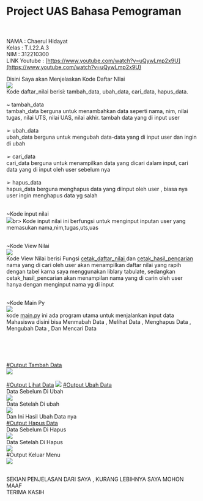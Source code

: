 # Project UAS Bahasa Pemograman

<br><br>
NAMA : Chaerul Hidayat<br>
Kelas : T.I.22.A.3<br>
NIM : 312210300<Br>
LINK Youtube : [https://www.youtube.com/watch?v=uQywLmp2x9U](https://www.youtube.com/watch?v=uQywLmp2x9U)

Disini Saya akan Menjelaskan Kode Daftar NIlai<br>
![](Gambar/daftarnilai.png)<br>
Kode daftar_nilai berisi: tambah_data, ubah_data, cari_data, hapus_data.<br><Br>
~ tambah_data <br>
tambah_data berguna untuk menambahkan data seperti nama, nim,
nilai tugas, nilai UTS, nilai UAS, nilai akhir. tambah data yang di input user <br><br>
➢ ubah_data<br>
ubah_data berguna untuk mengubah data-data yang di input user dan ingin di ubah <br><br>
➢ cari_data<br>
cari_data berguna untuk menampilkan data yang dicari dalam input, cari data yang di input oleh user sebelum nya <br><br>
➢ hapus_data<br>
hapus_data berguna menghapus data yang diinput oleh user , biasa nya user ingin menghapus data yg salah<br><br>

~Kode input nilai<br>
![](Gambar/inputnilai.png)br>
Kode input nilai ini berfungsi untuk menginput inputan user yang memasukan nama,nim,tugas,uts,uas <br><br>

~Kode View Nilai<br>
![](Gambar/view.png)<br>
Kode View Nilai berisi Fungsi [cetak_daftar_nilai ]()dan [cetak_hasil_pencarian]() nama yang di cari oleh user akan menampilkan daftar nilai yang rapih dengan tabel
karna saya menggunakan liblary tabulate, sedangkan cetak_hasil_pencarian akan menampilan nama yang di carin oleh user hanya dengan menginput nama yg di input <br><Br>

~Kode Main Py <br>
![](Gambar/mainpy.png)<br>
kode [main.py]() ini ada program utama untuk menjalankan input data Mahasiswa disini bisa Menmabah Data , Melihat Data , Menghapus Data , Mengubah Data , Dan Mencari Data <br><br>

<br><br>

[#Output Tambah Data]()<br>
![](Gambar/output1.png)<br><br>
[#Output Lihat Data]()
![](Gambar/output2.png)
[#Output Ubah Data]()<br>
Data Sebelum Di Ubah <br>
![](Gambar/output1.png)<br>
Data Setelah Di ubah <br>
![](Gambar/out3.png)<br>
Dan Ini Hasil Ubah Data nya <BR>
[#Output Hapus Data ]()<br>
Data Sebelum Di Hapus <br>
![](Gambar/out5.png)<br>
Data Setelah Di Hapus <br>
![](Gambar/out6.png)<br>
#Output Keluar Menu <br>
![](Gambar/output7.png)<br><br>

SEKIAN PENJELASAN DARI SAYA , KURANG LEBIHNYA SAYA MOHON MAAF<br>
TERIMA KASIH
